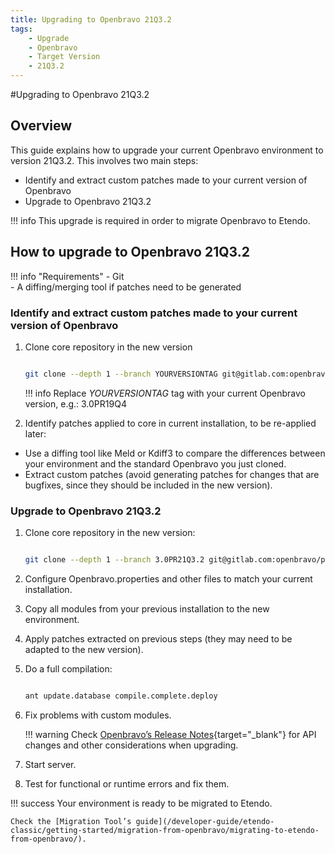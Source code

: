 ```yaml
---
title: Upgrading to Openbravo 21Q3.2
tags: 
    - Upgrade
    - Openbravo
    - Target Version
    - 21Q3.2
---
```


#Upgrading to Openbravo 21Q3.2

## Overview

This guide explains how to upgrade your current Openbravo environment to version 21Q3.2. This involves two main steps:

-   Identify and extract custom patches made to your current version of Openbravo
-   Upgrade to Openbravo 21Q3.2

!!! info
    This upgrade is required in order to migrate Openbravo to Etendo.

## How to upgrade to Openbravo 21Q3.2

!!! info "Requirements"
    - Git  
    - A diffing/merging tool if patches need to be generated
    

### Identify and extract custom patches made to your current version of Openbravo

1.  Clone core repository in the new version

    ``` bash title="Terminal" 

    git clone --depth 1 --branch YOURVERSIONTAG git@gitlab.com:openbravo/product/openbravo.git
    ```

    !!! info
        Replace *YOURVERSIONTAG* tag with your current Openbravo version, e.g.: 3.0PR19Q4

2.  Identify patches applied to core in current installation, to be re-applied later:

-   Use a diffing tool like Meld or Kdiff3 to compare the differences between your environment and the standard Openbravo you just cloned.
-   Extract custom patches (avoid generating patches for changes that are bugfixes, since they should be included in the new version).

### Upgrade to Openbravo 21Q3.2

1.  Clone core repository in the new version:

    ``` bash title="Terminal" 

    git clone --depth 1 --branch 3.0PR21Q3.2 git@gitlab.com:openbravo/product/openbravo.git
    ```

2.  Configure Openbravo.properties and other files to match your current installation.
3.  Copy all modules from your previous installation to the new environment.
4.  Apply patches extracted on previous steps (they may need to be adapted to the new version).
5.  Do a full compilation:

    ``` bash title="Terminal" 

    ant update.database compile.complete.deploy
    ```

6.  Fix problems with custom modules.

    !!! warning
        Check [Openbravo’s Release Notes](http://wiki.openbravo.com/wiki/Release_Notes/3.0PR21Q3.2){target="_blank"} for API changes and other considerations when upgrading.

7.  Start server.
8.  Test for functional or runtime errors and fix them.


!!! success
    Your environment is ready to be migrated to Etendo.

    Check the [Migration Tool’s guide](/developer-guide/etendo-classic/getting-started/migration-from-openbravo/migrating-to-etendo-from-openbravo/).